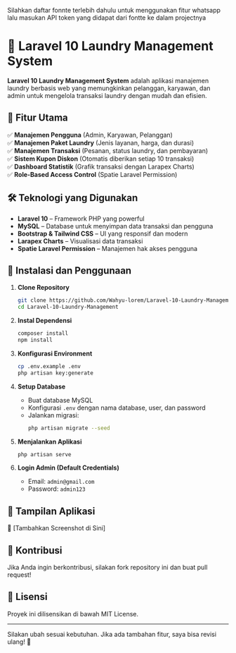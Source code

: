 <p>Silahkan daftar fonnte terlebih dahulu untuk menggunakan fitur whatsapp lalu masukan API token yang didapat dari fontte ke dalam projectnya</p>

# 🚀 Laravel 10 Laundry Management System  

**Laravel 10 Laundry Management System** adalah aplikasi manajemen laundry berbasis web yang memungkinkan pelanggan, karyawan, dan admin untuk mengelola transaksi laundry dengan mudah dan efisien.  

## 🎯 Fitur Utama  
✅ **Manajemen Pengguna** (Admin, Karyawan, Pelanggan)  
✅ **Manajemen Paket Laundry** (Jenis layanan, harga, dan durasi)  
✅ **Manajemen Transaksi** (Pesanan, status laundry, dan pembayaran)  
✅ **Sistem Kupon Diskon** (Otomatis diberikan setiap 10 transaksi)  
✅ **Dashboard Statistik** (Grafik transaksi dengan Larapex Charts)  
✅ **Role-Based Access Control** (Spatie Laravel Permission)  

## 🛠️ Teknologi yang Digunakan  
- **Laravel 10** – Framework PHP yang powerful  
- **MySQL** – Database untuk menyimpan data transaksi dan pengguna  
- **Bootstrap & Tailwind CSS** – UI yang responsif dan modern  
- **Larapex Charts** – Visualisasi data transaksi  
- **Spatie Laravel Permission** – Manajemen hak akses pengguna  

## 🚀 Instalasi dan Penggunaan  

1. **Clone Repository**  
   ```bash
   git clone https://github.com/Wahyu-lorem/Laravel-10-Laundry-Management.git
   cd Laravel-10-Laundry-Management
   ```

2. **Instal Dependensi**  
   ```bash
   composer install
   npm install
   ```

3. **Konfigurasi Environment**  
   ```bash
   cp .env.example .env
   php artisan key:generate
   ```

4. **Setup Database**  
   - Buat database MySQL  
   - Konfigurasi `.env` dengan nama database, user, dan password  
   - Jalankan migrasi:  
     ```bash
     php artisan migrate --seed
     ```

5. **Menjalankan Aplikasi**  
   ```bash
   php artisan serve
   ```

6. **Login Admin (Default Credentials)**  
   - Email: `admin@gmail.com`  
   - Password: `admin123`


## 📸 Tampilan Aplikasi  
🚀 [Tambahkan Screenshot di Sini]  

## 🤝 Kontribusi  
Jika Anda ingin berkontribusi, silakan fork repository ini dan buat pull request!  

## 📜 Lisensi  
Proyek ini dilisensikan di bawah MIT License.  

---

Silakan ubah sesuai kebutuhan. Jika ada tambahan fitur, saya bisa revisi ulang! 🚀
